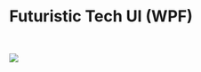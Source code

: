 # Futuristic Tech UI (WPF)

<br/>

<img src='https://lh5.googleusercontent.com/pkZhr8Brop7E_7sYarc8q3a8jyBudUFGzv-ZlL79UOZ9mysxsd2MP7-hhIiJrZoatOhCeX8XjlkOP18=w1920-h963'></img>

<br/>
